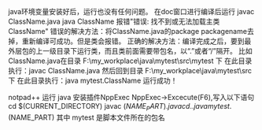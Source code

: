 java环境变量安装好后，运行也没有任何问题。
在doc窗口进行编译后运行
javac ClassName.java
java ClassName
报错"错误: 找不到或无法加载主类ClassName"
错误的解决方法：将ClassName.java的package packagename去掉，重新编译可成功。但是类会报错。
正确的解决方法：编译完成之后，要到最外层包的上一级目录下运行类，而且类前面需要带包名，以“.”或者“/”隔开。
比如ClassName.java在目录 F:\my_workplace\java\mytest\src\mytest 下
在此目录执行：javac ClassName.java
然后回到目录 F:\my_workplace\java\mytest\src 下
在此目录执行：java mytest.ClassName
运行成功！


notpad++ 运行 java
安装插件NppExec
NppExec->Excecute(F6),写入以下语句
	cd $(CURRENT_DIRECTORY)
	javac $(NAME_PART).java
	cd ..
	java mytest.$(NAME_PART)
其中 mytest 是脚本文件所在的包名
